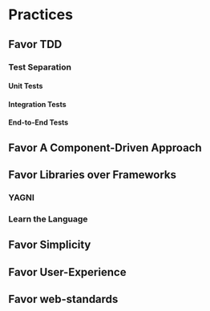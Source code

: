 # Practices

## Favor TDD

### Test Separation

#### Unit Tests

#### Integration Tests

#### End-to-End Tests

## Favor A Component-Driven Approach

## Favor Libraries over Frameworks

### YAGNI

### Learn the Language

## Favor Simplicity

## Favor User-Experience

## Favor web-standards
